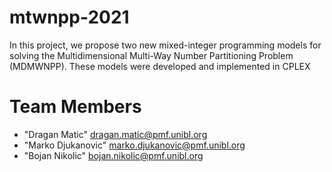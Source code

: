 # mtwnpp-2021

In this project, we propose two new mixed-integer programming models for solving the Multidimensional Multi-Way Number Partitioning Problem (MDMWNPP). These models were developed and implemented in CPLEX

# <a name="team-members"></a>Team Members
* "Dragan Matic" <dragan.matic@pmf.unibl.org>
* "Marko Djukanovic" <marko.djukanovic@pmf.unibl.org>
* "Bojan Nikolic" <bojan.nikolic@pmf.unibl.org>


